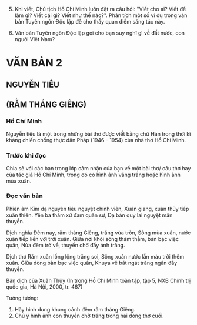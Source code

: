 5. Khi viết, Chủ tịch Hồ Chí Minh luôn đặt ra câu hỏi: "Viết cho ai? Viết để làm gì? Viết cái gì? Viết như thế nào?". Phân tích một số ví dụ trong văn bản Tuyên ngôn Độc lập để cho thấy quan điểm sáng tác này.

6. Văn bản Tuyên ngôn Độc lập gợi cho bạn suy nghĩ gì về đất nước, con người Việt Nam?

# VĂN BẢN 2

## NGUYỄN TIÊU

## (RẰM THÁNG GIÊNG)

### Hồ Chí Minh

Nguyễn tiêu là một trong những bài thơ được viết bằng chữ Hán trong thời kì kháng chiến chống thực dân Pháp (1946 - 1954) của nhà thơ Hồ Chí Minh.

### Trước khi đọc

Chia sẻ với các bạn trong lớp cảm nhận của bạn về một bài thơ/ câu thơ hay của tác giả Hồ Chí Minh, trong đó có hình ảnh vầng trăng hoặc hình ảnh mùa xuân.

### Đọc văn bản

Phiên âm
Kim dạ nguyên tiêu nguyệt chính viên,
Xuân giang, xuân thủy tiếp xuân thiên.
Yên ba thâm xứ đàm quân sự,
Dạ bán quy lai nguyệt mãn thuyền.

Dịch nghĩa
Đêm nay, rằm tháng Giêng, trăng vừa tròn,
Sông mùa xuân, nước xuân tiếp liền với trời xuân.
Giữa nơi khói sóng thăm thẳm, bàn bạc việc quân,
Nửa đêm trở về, thuyền chở đầy ánh trăng.

Dịch thơ
Rằm xuân lồng lộng trăng soi,
Sông xuân nước lẫn màu trời thêm xuân.
Giữa dòng bàn bạc việc quân,
Khuya về bát ngát trăng ngân đầy thuyền.

Bản dịch của Xuân Thủy (In trong Hồ Chí Minh toàn tập, tập 5, NXB Chính trị quốc gia, Hà Nội, 2000, tr. 467)

Tưởng tượng:
1. Hãy hình dung khung cảnh đêm rằm tháng Giêng.
2. Chú ý hình ảnh con thuyền chở trăng trong hai dòng thơ cuối.